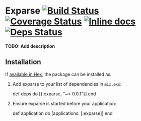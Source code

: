 # Exparse [![Build Status](https://travis-ci.org/NobbZ/exparse.svg)](https://travis-ci.org/NobbZ/exparse) [![Coverage Status](https://coveralls.io/repos/github/NobbZ/exparse/badge.svg)](https://coveralls.io/github/NobbZ/exparse) [![Inline docs](http://inch-ci.org/github/NobbZ/exparse.svg)](http://inch-ci.org/github/NobbZ/exparse) [![Deps Status](https://beta.hexfaktor.org/badge/all/github/NobbZ/exparse.svg)](https://beta.hexfaktor.org/github/NobbZ/exparse)

**TODO: Add description**

## Installation

If [available in Hex](https://hex.pm/docs/publish), the package can be installed as:

  1. Add exparse to your list of dependencies in `mix.exs`:

        def deps do
          [{:exparse, "~> 0.0.1"}]
        end

  2. Ensure exparse is started before your application:

        def application do
          [applications: [:exparse]]
        end
